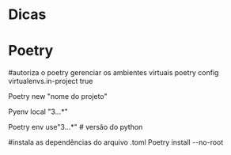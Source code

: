 # Dicas

# Poetry 

#autoriza o poetry gerenciar os ambientes virtuais 
poetry config virtualenvs.in-project true

Poetry new "nome do projeto"

Pyenv local "3.*.*.*"

Poetry env use"3.*.*.*"  # versão do python

#instala as dependências  do arquivo .toml
Poetry install --no-root

